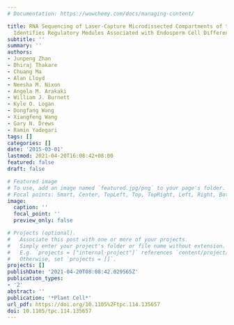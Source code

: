 ```yaml
---
# Documentation: https://wowchemy.com/docs/managing-content/

title: RNA Sequencing of Laser-Capture Microdissected Compartments of the Maize Kernel
  Identifies Regulatory Modules Associated with Endosperm Cell Differentiation
subtitle: ''
summary: ''
authors:
- Junpeng Zhan
- Dhiraj Thakare
- Chuang Ma
- Alan Lloyd
- Neesha M. Nixon
- Angela M. Arakaki
- William J. Burnett
- Kyle O. Logan
- Dongfang Wang
- Xiangfeng Wang
- Gary N. Drews
- Ramin Yadegari
tags: []
categories: []
date: '2015-03-01'
lastmod: 2021-04-20T16:08:42+08:00
featured: false
draft: false

# Featured image
# To use, add an image named `featured.jpg/png` to your page's folder.
# Focal points: Smart, Center, TopLeft, Top, TopRight, Left, Right, BottomLeft, Bottom, BottomRight.
image:
  caption: ''
  focal_point: ''
  preview_only: false

# Projects (optional).
#   Associate this post with one or more of your projects.
#   Simply enter your project's folder or file name without extension.
#   E.g. `projects = ["internal-project"]` references `content/project/deep-learning/index.md`.
#   Otherwise, set `projects = []`.
projects: []
publishDate: '2021-04-20T08:08:42.029565Z'
publication_types:
- '2'
abstract: ''
publication: '*Plant Cell*'
url_pdf: https://doi.org/10.1105%2Ftpc.114.135657
doi: 10.1105/tpc.114.135657
---
```

